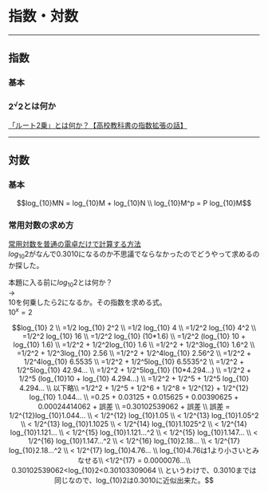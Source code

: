 # 指数・対数

---

## 指数

### 基本

### $2^√2$とは何か

[「ルート2乗」とは何か？【高校教科書の指数拡張の話】](https://www.youtube.com/watch?v=rVWVEeDTCtk)  

---

## 対数

### 基本

``` math
log_{10}MN = log_{10}M + log_{10}N \\
log_{10}M^p = P log_{10}M
```

### 常用対数の求め方

[常用対数を普通の電卓だけで計算する方法](https://www.youtube.com/watch?v=d6DXAHZBcbA)  
$log_{10} 2$がなんで0.3010になるのか不思議でならなかったのでどうやって求めるのか探した。  

本題に入る前に$log_{10} 2$とは何か？  
→  
10を何乗したら2になるか。その指数を求める式。  
$10^x = 2$  

``` math
log_{10} 2 \\
=1/2 log_{10} 2^2 \\
=1/2 log_{10} 4 \\
=1/2^2 log_{10} 4^2 \\
=1/2^2 log_{10} 16 \\
=1/2^2 log_{10} (10*1.6) \\
=1/2^2 (log_{10} 10 + log_{10} 1.6) \\
=1/2^2 + 1/2^2log_{10} 1.6 \\
=1/2^2 + 1/2^3log_{10} 1.6^2 \\
=1/2^2 + 1/2^3log_{10} 2.56 \\
=1/2^2 + 1/2^4log_{10} 2.56^2 \\
=1/2^2 + 1/2^4log_{10} 6.5535 \\
=1/2^2 + 1/2^5log_{10} 6.5535^2 \\
=1/2^2 + 1/2^5log_{10} 42.94… \\
=1/2^2 + 1/2^5log_{10} (10*4.294…) \\
=1/2^2 + 1/2^5 (log_{10}10 + log_{10} 4.294…) \\
=1/2^2 + 1/2^5 + 1/2^5 log_{10} 4.294… \\
以下略\\
=1/2^2 + 1/2^5 + 1/2^6 + 1/2^8 + 1/2^{12} + 1/2^{12} log_{10} 1.044… \\
=0.25 + 0.03125 + 0.015625 + 0.00390625 + 0.00024414062 + 誤差 \\
=0.30102539062 + 誤差 \\


誤差 = 1/2^{12}log_{10}1.044… \\
< 1/2^{12} log_{10}1.05 \\
< 1/2^{13} log_{10}1.05^2 \\
< 1/2^{13} log_{10}1.1025 \\
< 1/2^{14} log_{10}1.1025^2 \\
< 1/2^{14} log_{10}1.121… \\
< 1/2^{15} log_{10}1.121…^2 \\
< 1/2^{15} log_{10}1.147… \\
< 1/2^{16} log_{10}1.147…^2 \\
< 1/2^{16} log_{10}2.18… \\
< 1/2^{17} log_{10}2.18…^2 \\
< 1/2^{17} log_{10}4.76… \\
log_{10}4.76は1より小さいとみなせる\\
<1/2^{17} = 0.0000076…\\

0.30102539062<log_{10}2<0.30103309064 \\
というわけで、0.3010までは同じなので、log_{10}2は0.3010に近似出来た。
```
